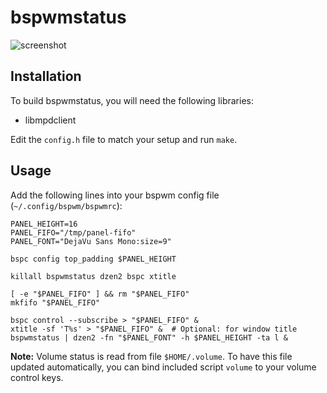 bspwmstatus
===========

![screenshot](https://raw.github.com/ok100/bspwmstatus/master/screen.png)

Installation
------------

To build bspwmstatus, you will need the following libraries:

* libmpdclient

Edit the `config.h` file to match your setup and run `make`.

Usage
-----
Add the following lines into your bspwm config file (`~/.config/bspwm/bspwmrc`):

	PANEL_HEIGHT=16
	PANEL_FIFO="/tmp/panel-fifo"
	PANEL_FONT="DejaVu Sans Mono:size=9"

	bspc config top_padding $PANEL_HEIGHT

	killall bspwmstatus dzen2 bspc xtitle

	[ -e "$PANEL_FIFO" ] && rm "$PANEL_FIFO"
	mkfifo "$PANEL_FIFO"

	bspc control --subscribe > "$PANEL_FIFO" &
	xtitle -sf 'T%s' > "$PANEL_FIFO" &  # Optional: for window title
	bspwmstatus | dzen2 -fn "$PANEL_FONT" -h $PANEL_HEIGHT -ta l &

**Note:** Volume status is read from file `$HOME/.volume`. To have this file updated
automatically, you can bind included script `volume` to your volume control keys.

